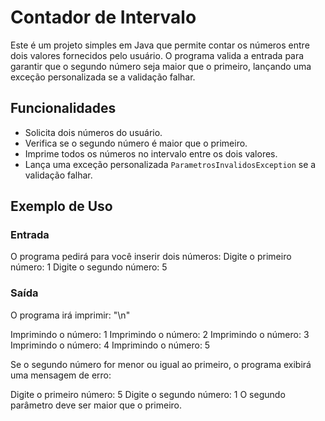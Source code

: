 # Contador de Intervalo

Este é um projeto simples em Java que permite contar os números entre dois valores fornecidos pelo usuário. O programa valida a entrada para garantir que o segundo número seja maior que o primeiro, lançando uma exceção personalizada se a validação falhar.

## Funcionalidades

- Solicita dois números do usuário.
- Verifica se o segundo número é maior que o primeiro.
- Imprime todos os números no intervalo entre os dois valores.
- Lança uma exceção personalizada `ParametrosInvalidosException` se a validação falhar.

## Exemplo de Uso

### Entrada

O programa pedirá para você inserir dois números:
Digite o primeiro número:
1
Digite o segundo número:
5

### Saída

O programa irá imprimir: "\n"

Imprimindo o número: 1
Imprimindo o número: 2
Imprimindo o número: 3
Imprimindo o número: 4
Imprimindo o número: 5

Se o segundo número for menor ou igual ao primeiro, o programa exibirá uma mensagem de erro:

Digite o primeiro número:
5
Digite o segundo número:
1
O segundo parâmetro deve ser maior que o primeiro.

